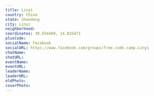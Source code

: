 ```yaml
---
title: Linyi
country: China
state: Shandong
city: Linyi
neighborhood: 
coordinates: 38.554469, 14.825471
plusCode:
socialName: Facebook
socialURL: https://www.facebook.com/groups/free.code.camp.Linyi
chatName:
chatURL:
eventName:
eventURL:
leaderName:
leaderURL:
oldPhoto: 
coverPhoto:
---
```

